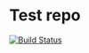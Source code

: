 # Test repo

[![Build Status](https://ci.gene42.com/job/Test-Job/badge/icon)](https://ci.gene42.com/job/Test-Job/)
